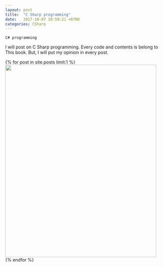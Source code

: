 ```yaml
---
layout: post
title:  "C Sharp programming"
date:   2017-10-07 10:59:21 +0700
categories: CSharp
---
```

`C# programming`

I will post on C Sharp programming.
Every code and contents is belong to This book.
But, I will put my opinion in every post.

{% for post in site.posts limit:1 %}
<img src="https://paypulse.github.io/assets/images/csharpBook.png" width="480" height="611"/>  
{% endfor %}
